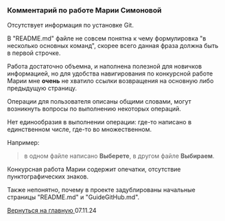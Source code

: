 ### Комментарий по работе Марии Симоновой

Отсутствует информация по установке Git.

В "README.md" файле не совсем понятна к чему формулировка "в несколько основных команд", скорее всего данная фраза должна быть в первой строчке.

Работа достаточно объемна, и наполнена полезной для новичков информацией, но для удобства навигирования по конкурсной работе Марии мне **очень** не хватило ссылки возвращения на основную либо предыдущую страницу.

Операции для пользователя описаны общими словами, могут возникнуть вопросы по выполнению некоторых операций.

Нет единообразия в выполнении операции: где-то написано в единственном числе, где-то во множественном.

Например:
> в одном файле написано **Выберете**, в другом файле **Выбираем**.

Конкурсная работа Марии содержит опечатки, отсутствие пунктографических знаков.

Также непонятно, почему в проекте задублированы начальные страницы "README.md" и "GuideGitHub.md".

[Вернуться на главную ](Reviews_for_TW.md "Возврат на главную страницу") 
07.11.24
